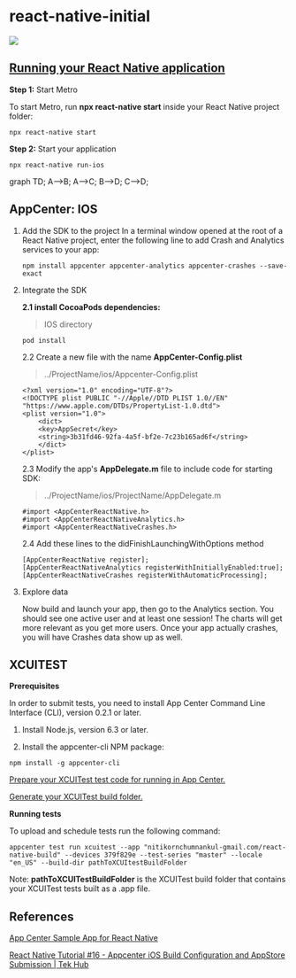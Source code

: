 # react-native-initial
![](https://build.appcenter.ms/v0.1/apps/d6afaabd-26d3-460e-9828-fddee9707df2/branches/main/badge)

## [Running your React Native application](https://reactnative.dev/docs/environment-setup)​

**Step 1:** Start Metro​

To start Metro, run **npx react-native start** inside your React Native project folder:

```
npx react-native start
```
**Step 2:** Start your application​
```
npx react-native run-ios
```

graph TD;
    A-->B;
    A-->C;
    B-->D;
    C-->D;

## AppCenter: IOS 
1. Add the SDK to the project
In a terminal window opened at the root of a React Native project, enter the following line to add Crash and Analytics services to your app:
    ```
    npm install appcenter appcenter-analytics appcenter-crashes --save-exact
    ```
2. Integrate the SDK

    **2.1 install CocoaPods dependencies:**
   > IOS directory 
    ```
    pod install
    ```
    2.2 Create a new file with the name **AppCenter-Config.plist**
    > ../ProjectName/ios/Appcenter-Config.plist
    ```
    <?xml version="1.0" encoding="UTF-8"?>
    <!DOCTYPE plist PUBLIC "-//Apple//DTD PLIST 1.0//EN" "https://www.apple.com/DTDs/PropertyList-1.0.dtd">
    <plist version="1.0">
        <dict>
        <key>AppSecret</key>
        <string>3b31fd46-92fa-4a5f-bf2e-7c23b165ad6f</string>
        </dict>
    </plist>
    ```
    2.3 Modify the app's **AppDelegate.m** file to include code for starting SDK:
    > ../ProjectName/ios/ProjectName/AppDelegate.m
    ```
    #import <AppCenterReactNative.h>
    #import <AppCenterReactNativeAnalytics.h>
    #import <AppCenterReactNativeCrashes.h>
    ```
    2.4 Add these lines to the didFinishLaunchingWithOptions method
    ```
    [AppCenterReactNative register];
    [AppCenterReactNativeAnalytics registerWithInitiallyEnabled:true];
    [AppCenterReactNativeCrashes registerWithAutomaticProcessing];
    ```
3. Explore data

    Now build and launch your app, then go to the Analytics section. You should see one active user and at least one session! The charts will get more relevant as you get more users. Once your app actually crashes, you will have Crashes data show up as well.
## XCUITEST
  **Prerequisites**
    
In order to submit tests, you need to install App Center Command Line Interface (CLI), version 0.2.1 or later.

1. Install Node.js, version 6.3 or later.

2. Install the appcenter-cli NPM package:
```
npm install -g appcenter-cli
```
[Prepare your XCUITest test code for running in App Center.](https://docs.microsoft.com/en-us/appcenter/test-cloud/frameworks/xcuitest/)

[Generate your XCUITest build folder.](https://docs.microsoft.com/en-us/appcenter/test-cloud/frameworks/xcuitest/#preparing-your-application-bundles)

**Running tests**

To upload and schedule tests run the following command:
```
appcenter test run xcuitest --app "nitikornchumnankul-gmail.com/react-native-build" --devices 379f829e --test-series "master" --locale "en_US" --build-dir pathToXCUItestBuildFolder
```
Note: **pathToXCUITestBuildFolder** is the XCUITest build folder that contains your XCUITest tests built as a .app file.
## References
[App Center Sample App for React Native](https://github.com/microsoft/appcenter-sampleapp-react-native)




[React Native Tutorial #16 - Appcenter iOS Build Configuration and AppStore Submission | Tek Hub](https://www.youtube.com/watch?v=Xlpq8qv_8bI)